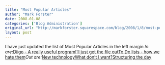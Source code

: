 ```yaml
---
title: "Most Popular Articles"
author: "Mark Forster"
date: 2008-01-08
categories: ['Blog Administration']
original_url: "http://markforster.squarespace.com/blog/2008/1/8/most-popular-articles.html"
layout: post
---
```


I have just updated the list of Most Popular Articles in the left margin.*In are:*[Diigo - A really useful program](/blog/2007/11/22/diigo-a-really-useful-program.html)[I’ll just get the file out](/get-the-file-out)[To Do lists - how we hate them](/to-do-lists)*Out are:*[New technology](/blog/2007/7/29/new-technology.html)[What don’t I want?](/blog/2006/12/23/what-dont-i-want.html)[Structuring the day](/blog/2006/12/5/structuring-the-day.html)
